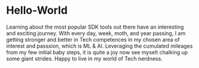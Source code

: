 # Hello-World
Learning about the most popular SDK tools out there have an interesting and exciting journey.
With every day, week, moth, and year passing, I am getting stronger and better in Tech competences in my chosen area of interest and passsion, which is ML & AI.
Leveraging the cumulated mileages from my few initial baby steps, it is quite a joy now see myselt chalking up some giant strides.
Happy to live in my world of Tech nerdness.
